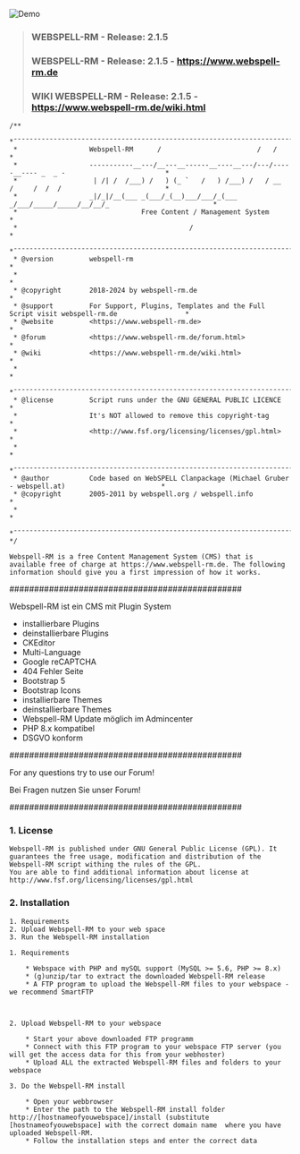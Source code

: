 ![Demo](https://www.webspell-rm.de/includes/plugins/pic_update/images/179.png)
>											  
>### WEBSPELL-RM - Release: 2.1.5
>						   
>### WEBSPELL-RM - Release: 2.1.5 - https://www.webspell-rm.de
>
>### WIKI WEBSPELL-RM - Release: 2.1.5 - https://www.webspell-rm.de/wiki.html
>
```
/**
 *¯¯¯¯¯¯¯¯¯¯¯¯¯¯¯¯¯¯¯¯¯¯¯¯¯¯¯¯¯¯¯¯¯¯¯¯¯¯¯¯¯¯¯¯¯¯¯¯¯¯¯¯¯¯¯¯¯¯¯¯¯¯¯¯¯¯¯¯¯¯¯¯¯¯¯¯¯¯¯¯¯¯¯¯¯¯¯¯¯¯¯¯¯¯¯¯¯¯¯¯¯¯¯¯¯¯¯*
 *                  Webspell-RM      /                        /   /                                          *
 *                  -----------__---/__---__------__----__---/---/-----__---- _  _ -                         *
 *                   | /| /  /___) /   ) (_ `   /   ) /___) /   / __  /     /  /  /                          *
 *                  _|/_|/__(___ _(___/_(__)___/___/_(___ _/___/_____/_____/__/__/_                          *
 *                               Free Content / Management System                                            *
 *                                           /                                                               *
 *¯¯¯¯¯¯¯¯¯¯¯¯¯¯¯¯¯¯¯¯¯¯¯¯¯¯¯¯¯¯¯¯¯¯¯¯¯¯¯¯¯¯¯¯¯¯¯¯¯¯¯¯¯¯¯¯¯¯¯¯¯¯¯¯¯¯¯¯¯¯¯¯¯¯¯¯¯¯¯¯¯¯¯¯¯¯¯¯¯¯¯¯¯¯¯¯¯¯¯¯¯¯¯¯¯¯¯*
 * @version         webspell-rm                                                                              *
 *                                                                                                           *
 * @copyright       2018-2024 by webspell-rm.de                                                              *
 * @support         For Support, Plugins, Templates and the Full Script visit webspell-rm.de                 *
 * @website         <https://www.webspell-rm.de>                                                             *
 * @forum           <https://www.webspell-rm.de/forum.html>                                                  *
 * @wiki            <https://www.webspell-rm.de/wiki.html>                                                   *
 *                                                                                                           *
 *¯¯¯¯¯¯¯¯¯¯¯¯¯¯¯¯¯¯¯¯¯¯¯¯¯¯¯¯¯¯¯¯¯¯¯¯¯¯¯¯¯¯¯¯¯¯¯¯¯¯¯¯¯¯¯¯¯¯¯¯¯¯¯¯¯¯¯¯¯¯¯¯¯¯¯¯¯¯¯¯¯¯¯¯¯¯¯¯¯¯¯¯¯¯¯¯¯¯¯¯¯¯¯¯¯¯¯*
 * @license         Script runs under the GNU GENERAL PUBLIC LICENCE                                         *
 *                  It's NOT allowed to remove this copyright-tag                                            *
 *                  <http://www.fsf.org/licensing/licenses/gpl.html>                                         *
 *                                                                                                           *
 *¯¯¯¯¯¯¯¯¯¯¯¯¯¯¯¯¯¯¯¯¯¯¯¯¯¯¯¯¯¯¯¯¯¯¯¯¯¯¯¯¯¯¯¯¯¯¯¯¯¯¯¯¯¯¯¯¯¯¯¯¯¯¯¯¯¯¯¯¯¯¯¯¯¯¯¯¯¯¯¯¯¯¯¯¯¯¯¯¯¯¯¯¯¯¯¯¯¯¯¯¯¯¯¯¯¯¯*
 * @author          Code based on WebSPELL Clanpackage (Michael Gruber - webspell.at)                        *
 * @copyright       2005-2011 by webspell.org / webspell.info                                                *
 *                                                                                                           *
 *¯¯¯¯¯¯¯¯¯¯¯¯¯¯¯¯¯¯¯¯¯¯¯¯¯¯¯¯¯¯¯¯¯¯¯¯¯¯¯¯¯¯¯¯¯¯¯¯¯¯¯¯¯¯¯¯¯¯¯¯¯¯¯¯¯¯¯¯¯¯¯¯¯¯¯¯¯¯¯¯¯¯¯¯¯¯¯¯¯¯¯¯¯¯¯¯¯¯¯¯¯¯¯¯¯¯¯*
*/
```
	Webspell-RM is a free Content Management System (CMS) that is available free of charge at https://www.webspell-rm.de. The following information should give you a first impression of how it works.

###############################################

Webspell-RM ist ein CMS mit Plugin System

- installierbare Plugins
- deinstallierbare Plugins
- CKEditor
- Multi-Language
- Google reCAPTCHA
- 404 Fehler Seite
- Bootstrap 5
- Bootstrap Icons
- installierbare Themes
- deinstallierbare Themes
- Webspell-RM Update möglich im Admincenter
- PHP 8.x kompatibel
- DSGVO konform

###############################################

For any questions try to use our Forum!

Bei Fragen nutzen Sie unser Forum!

###############################################

### 1. License

	Webspell-RM is published under GNU General Public License (GPL). It guarantees the free usage, modification and distribution of the Webspell-RM script withing the rules of the GPL.
	You are able to find additional information about license at http://www.fsf.org/licensing/licenses/gpl.html

### 2. Installation

	1. Requirements
	2. Upload Webspell-RM to your web space
	3. Run the Webspell-RM installation

	1. Requirements

	    * Webspace with PHP and mySQL support (MySQL >= 5.6, PHP >= 8.x)
	    * (g)unzip/tar to extract the downloaded Webspell-RM release
	    * A FTP program to upload the Webspell-RM files to your webspace - we recommend SmartFTP



	2. Upload Webspell-RM to your webspace

	    * Start your above downloaded FTP programm
	    * Connect with this FTP program to your webspace FTP server (you will get the access data for this from your webhoster)
	    * Upload ALL the extracted Webspell-RM files and folders to your webspace

	3. Do the Webspell-RM install

	    * Open your webbrowser
	    * Enter the path to the Webspell-RM install folder http://[hostnameofyouwebspace]/install (substitute [hostnameofyouwebspace] with the correct domain name  where you have uploaded Webspell-RM.
	    * Follow the installation steps and enter the correct data